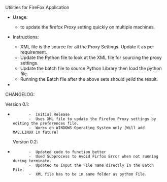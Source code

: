 
Utilities for FireFox Application

  - Usage:
      - to update the firefox Proxy setting quickly on multiple machines.
  - Instructions:
      - XML file is the source for all the Proxy Settings. Update it as per requirement.
      - Update the Python file to look at the XML file for sourcing the proxy settings.
      - Update the batch file to source Python Library then load the python file.
      - Running the Batch file after the above sets should yeild the result.
  
-
CHANGELOG:

   Version 0.1:
-			 -  Initial Release
			 -  Uses XML file to update the Firefox Proxy settings by editing the preferences file.
			 -  Works on WINDOWS Operating System only [Will add MAC,LINUX in future]

  Version 0.2:
-			 -  Updated code to function better
			 -  Used Subprocess to Avoid Firfox Error when not running during terminate.
			 -  Updated to input the File name directly in the Batch File.
			 -  XML file has to be in same folder as python File.
